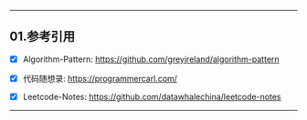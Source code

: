 ------



## 01.参考引用



- [x] Algorithm-Pattern: https://github.com/greyireland/algorithm-pattern
- [x] 代码随想录: https://programmercarl.com/
- [x] Leetcode-Notes: https://github.com/datawhalechina/leetcode-notes



------



